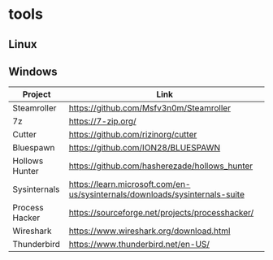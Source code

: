 # tools
## Linux

## Windows
| Project        | Link                                                                        |
| -------------- | --------------------------------------------------------------------------- |
| Steamroller    | https://github.com/Msfv3n0m/Steamroller                                     |
| 7z             | https://7-zip.org/                                                          |
| Cutter         | https://github.com/rizinorg/cutter                                          |
| Bluespawn      | https://github.com/ION28/BLUESPAWN                                          |
| Hollows Hunter | https://github.com/hasherezade/hollows_hunter                               |
| Sysinternals   | https://learn.microsoft.com/en-us/sysinternals/downloads/sysinternals-suite |
| Process Hacker | https://sourceforge.net/projects/processhacker/                             |
| Wireshark      | https://www.wireshark.org/download.html                                     |
| Thunderbird    | https://www.thunderbird.net/en-US/                                          |